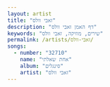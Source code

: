 ```yaml
---
layout: artist
title: "זאבי וולס"
description: "דף האמן זאבי וולס"
keywords: "שירים, מוזיקה, זאבי וולס"
permalink: /artists/זאבי-וולס/
songs:
  - number: "32710"
    name: "אחת שאלתי"
    album: "סינגלים"
    artist: "זאבי וולס"
---
```

